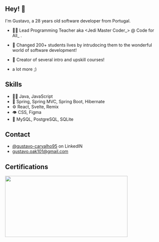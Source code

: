 ## Hey! 👋
I'm Gustavo, a 28 years old software developer from Portugal.

- 👨‍💻 Lead Programming Teacher aka <Jedi Master Coder_\> @ Code for All_ .

- 👥 Changed 200+ students lives by intrudocing them to the wonderful world of software development!

- 🧭 Creator of several intro and upskill courses!

+ a lot more ;)

## Skills
- 👨‍💻 Java, JavaScript
- 🦔 Spring, Spring MVC, Spring Boot, Hibernate
- ⚙️ React, Svelte, Remix
- 👁️ CSS, Figma
- 💽 MySQL, PostgreSQL, SQLite

## Contact
- [@gustavo-carvalho95](http://www.linkedin.com/in/gustavo-carvalho95) on LinkedIN
- gustavo.oak101@gmail.com

## Certifications
<a href="https://catalog-education.oracle.com/pls/certview/sharebadge?id=617FA12F5B2A2748BD9F64BDDD1BD3114A6673DE8D0C0A8F1F06CA1DD24B8053"><img src="https://brm-workforce.oracle.com/pdf/certview/images/OCAJSE8.png" width="400" height="200" /></a>

